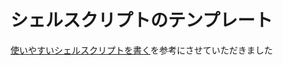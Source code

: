 # シェルスクリプトのテンプレート

[使いやすいシェルスクリプトを書く](https://deeeet.com/writing/2014/05/18/shell-template/)を参考にさせていただきました

